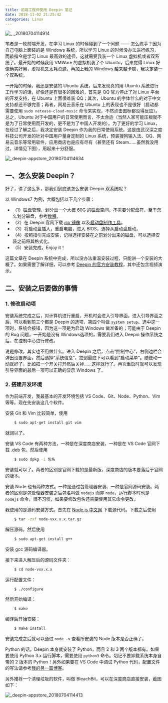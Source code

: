 ```yaml
---
title: 前端工程师使用 Deepin 笔记
date: 2018-11-02 21:25:42
categories: Linux
---
```

![_ _20180704114914](https://user-images.githubusercontent.com/25274581/42255823-4ef7f7f0-7f80-11e8-8f0c-d553a2f84db1.png)

笔者是一枚前端开发，在学习 Linux 的时候碰到了一个问题 —— 怎么练手？因为自己电脑上面装的是 Windows 系统，所以学习 Linux 的时候没办法进行练习，而敲指令是学习 Linux 最高效的途径，这就需要我装一个 Linux 虚拟机或者双系统了。最开始的时候我用 VMWare 的虚拟机装了个 Ubuntu，后来觉得 Linux 好像确实好用，虚拟机又太耗资源，再加上我的 Windows 越来越卡顿，我决定装一个双系统。
<!-- more -->
一开始的时候，我还是安装的 Ubuntu 系统，后来发现真的用 Ubuntu 系统进行工作学习的话，好像还是有很多的困难的，首先是 QQ 官方停止了对 Linux 平台的开发支持，在 Ubuntu 上面很难装 QQ；其次，Ubuntu 的字体什么的对于中文支持都还不够完善；再者，网易云音乐在 Ubuntu 上的表现也不是很好（启动都需要使用 `sudo netease-cloud-music` 命令来实现，不然点击图标都没得反应）。总之，Ubuntu 对于中国用户的日常使用而言，不太合适（当然人家可能压根就不是为了日常使用而开发的，更不是为了中国人开发的）。为了更好的学习 Linux，在经过了解之后，我决定安装 Deepin 作为我的日常使用系统。这是由武汉深之度科技公司开发的针对中国用户量身定制的 Linux 系统，预装搜狗输入法、QQ、网易云音乐等常用软件，应用商店也是应有尽有（甚至还有 Steam……虽然我没用过，详情见下图），用起来十分舒服。

![_deepin-appstore_20180704114634](https://user-images.githubusercontent.com/25274581/42255763-ef5d2eaa-7f7f-11e8-9697-0c3ed4e1b7b9.png)

## 一、怎么安装 Deepin？

好了，讲了这么多，那我们到底该怎么安装 Deepin 双系统呢？

以 Windows7 为例，大概包括以下几个步骤：

*   （1）磁盘管理，划分出一个大概 60G 的磁盘空间，不需要分配盘符。至于怎么划分磁盘，参考[教程](https://www.jb51.net/os/windows/41969.html)。
*   （2）在 Deepin 官网下载 [iso 镜像](https://www.deepin.org/download/) 以及[启动盘制作工具](https://www.deepin.org/original/deepin-boot-maker/)。
*   （3）将启动盘插入，重启电脑，进入 BIOS，选择从启动盘启动。
*   （4）按照指引完成安装，记得选择安装在之前划分出来的磁盘，可以选择安装之前将其格式化。
*   （5）安装完成，Enjoy it！

这篇文章在 Deepin 系统中完成，所以没办法重温安装过程，只能讲一个安装的大概了。如果需要了解详细，可以参考 [Deepin 的官方安装教程](https://www.deepin.org/installation/)，其中还包含视频演示。


## 二、安装之后要做的事情

### 1. 修改启动项

安装系统完成之后，对计算机进行重启，开机时会进入引导界面。进入引导界面之后，可以看到前三个都是 Deepin 的选项，第四个叫做 `system setup`。选中这一项时，系统会报错，因为这一项是为启动 Windows 做准备的；可能由于 Deepin 的 Bug 问题，一开始是没有 Windows选项的，需要我们进入 Deepin 操作系统之后，在控制中心进行修改。

说是修改，其实也不用做什么。进入 Deepin 之后，点击“控制中心”，右侧边栏会弹出设置界面。然后选择“系统信息”，拉倒最底下可以看到“启动菜单”。随便动一动就好了，比如把一个开关打开然后关掉……这样就行了。再次重启时就可以发现引导界面的最后一项可以正确的显示 Windows 了。

### 2. 搭建开发环境

作为前端开发，我最基本的开发环境包括 VS Code、Git、Node、Python、Vim 等等。现在先安装这几个软件。

安装 Git 和 Vim 比较简单，使用 

```bash
    $ sudo apt-get install git vim
``` 

就阔以了。

安装 VS Code 有两种方法，一种是在深度商店安装，一种是在 VS Code 官网下载 .deb 包，然后使用 

```bash
    $ sudo dpkg -i 包名
```

安装就可以了。两者的区别是官网下载的是最新版，深度商店的版本要落后于官网的版本。

安装 Node 也有两种方式。一种是通过包管理器安装、一种是官网源码安装。两者的区别是包管理器安装之后包名叫做 `nodejs` 而非 `node`，运行脚本时也是 `nodejs` 命令，很不习惯，如果要修改包名还需要使用其它命令更改。

我使用的是源码安装方式。首先在 [Node.js 中文网](http://nodejs.cn/download/) 下载源代码。下载之后使用 

```bash
    $ tar -zxf node-vxx.x.x.tar.gz
```

解压源码，然后使用

```bash
    $ sudo apt-get install g++
```

安装 gcc 源码编译器。

接下来进入解压后的源码文件夹：

```bash
    $ cd node-vxx.x.x
```

运行配置文件：

```bash
    $ ./configure
```

然后开始编译：

```bash
    $ make
```

编译后开始安装：

```bash
    $ make install
```

安装完成之后就可以通过 `node -v` 查看所安装的 Node 版本是否正确了。

Python 的话，Deepin 本身就安装了 Python，而且 2 和 3 两个版本都有。如果要使用 Python 3.x 运行脚本，需要使用 `python3` 命令。切记不要卸载系统本身自带的 2 版本的 Python！另外如果要在 VS Code 中调试 Python 代码，配置文件的写法请参考[我的另一篇博客](https://www.cnblogs.com/DM428/p/9248342.html)。

另外推荐一个清理垃圾的软件，叫做 BleachBit，可以在深度商店直接安装，截图如下：

![_deepin-appstore_20180704114413](https://user-images.githubusercontent.com/25274581/42255796-2b0ef708-7f80-11e8-978d-065e7aacfced.png)
